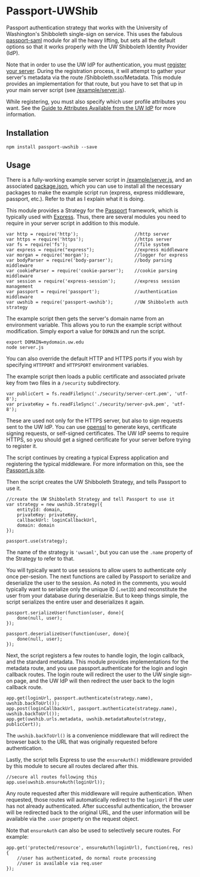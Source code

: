 Passport-UWShib
===============

Passport authentication strategy that works with the University of Washington's Shibboleth single-sign on service. This uses the fabulous [passport-saml](https://github.com/bergie/passport-saml) module for all the heavy lifting, but sets all the default options so that it works properly with the UW Shibboleth Identity Provider (IdP).

Note that in order to use the UW IdP for authentication, you must [register your server](https://iam-tools.u.washington.edu/spreg/). During the registration process, it will attempt to gather your server's metadata via the route /Shibboleth.sso/Metadata. This module provides an implementation for that route, but you have to set that up in your main server script (see [/example/server.js](https://github.com/drstearns/passport-uwshib/blob/master/example/server.js)).

While registering, you must also specify which user profile attributes you want. See the [Guide to Attributes Available from the UW IdP](https://wiki.cac.washington.edu/display/infra/Guide+to+Attributes+Available+from+the+UW+IdP) for more information.

Installation
------------
    npm install passport-uwshib --save

Usage
-----
There is a fully-working example server script in [/example/server.js](https://github.com/drstearns/passport-uwshib/blob/master/example/server.js), and an associated [package.json](ttps://github.com/drstearns/passport-uwshib/blob/master/example/package.json), which you can use to install all the necessary packages to make the example script run (express, express middleware, passport, etc.). Refer to that as I explain what it is doing.

This module provides a Strategy for the [Passport](http://passportjs.org/) framework, which is typically used with [Express](http://expressjs.com/). Thus, there are several modules you need to require in your server script in addition to this module.

    var http = require('http');                     //http server
    var https = require('https');                   //https server
    var fs = require('fs');                         //file system
    var express = require("express");               //express middleware
    var morgan = require('morgan');                 //logger for express
    var bodyParser = require('body-parser');        //body parsing middleware
    var cookieParser = require('cookie-parser');    //cookie parsing middleware
    var session = require('express-session');       //express session management
    var passport = require('passport');             //authentication middleware
    var uwshib = require('passport-uwshib');        //UW Shibboleth auth strategy

The example script then gets the server's domain name from an environment variable. This allows you to run the example script without modification. Simply export a value for `DOMAIN` and run the script.

    export DOMAIN=mydomain.uw.edu
    node server.js

You can also override the default HTTP and HTTPS ports if you wish by specifying `HTTPPORT` and `HTTPSPORT` environment variables.

The example script then loads a public certificate and associated private key from two files in a `/security` subdirectory.

    var publicCert = fs.readFileSync('./security/server-cert.pem', 'utf-8');
    var privateKey = fs.readFileSync('./security/server-pvk.pem', 'utf-8');

These are used not only for the HTTPS server, but also to sign requests sent to the UW IdP. You can use [openssl](http://www.sslshopper.com/article-most-common-openssl-commands.html) to generate keys, certificate signing requests, or self-signed certificates. The UW IdP seems to require HTTPS, so you should get a signed certificate for your server before trying to register it.

The script continues by creating a typical Express application and registering the typical middleware. For more information on this, see the [Passport.js site](http://passportjs.org/).

Then the script creates the UW Shibboleth Strategy, and tells Passport to use it.

    //create the UW Shibboleth Strategy and tell Passport to use it
    var strategy = new uwshib.Strategy({
        entityId: domain,
        privateKey: privateKey,
        callbackUrl: loginCallbackUrl,
        domain: domain
    });

    passport.use(strategy);

The name of the strategy is `'uwsaml'`, but you can use the `.name` property of the Strategy to refer to that.

You will typically want to use sessions to allow users to authenticate only once per-sesion. The next functions are called by Passport to serialize and deserialize the user to the session. As noted in the comments, you would typically want to serialize only the unique ID (`.netID`) and reconstitute the user from your database during deserialzie. But to keep things simple, the script serializes the entire user and deserializes it again.

    passport.serializeUser(function(user, done){
        done(null, user);
    });

    passport.deserializeUser(function(user, done){
        done(null, user);
    });


Next, the script registers a few routes to handle login, the login callback, and the standard metadata. This module provides implementations for the metadata route, and you use passport.authenticate for the login and login callback routes. The login route will redirect the user to the UW single sign-on page, and the UW IdP will then redirect the user back to the login callback route.

    app.get(loginUrl, passport.authenticate(strategy.name), uwshib.backToUrl());
    app.post(loginCallbackUrl, passport.authenticate(strategy.name), uwshib.backToUrl());
    app.get(uwshib.urls.metadata, uwshib.metadataRoute(strategy, publicCert));

The `uwshib.backToUrl()` is a convenience middleware that will redirect the browser back to the URL that was originally requested before authentication.

Lastly, the script tells Express to use the `ensureAuth()` middleware provided by this module to secure all routes declared after this.

    //secure all routes following this
    app.use(uwshib.ensureAuth(loginUrl));

Any route requested after this middleware will require authentication. When requested, those routes will automatically redirect to the `loginUrl` if the user has not already authenticated. After successful authentication, the browser will be redirected back to the original URL, and the user information will be available via the `.user` property on the request object.

Note that `ensureAuth` can also be used to selectively secure routes. For example:

    app.get('protected/resource', ensureAuth(loginUrl), function(req, res) {
        //user has authenticated, do normal route processing
        //user is available via req.user
    });
